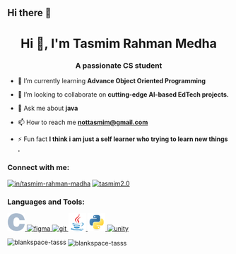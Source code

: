 ## Hi there 👋

<h1 align="center">Hi 👋, I'm Tasmim Rahman Medha</h1>
<h3 align="center">A passionate CS student</h3>

- 🌱 I’m currently learning **Advance Object Oriented Programming**

- 👯 I’m looking to collaborate on **cutting-edge AI-based EdTech projects.**

- 💬 Ask me about **java**

- 📫 How to reach me **nottasmim@gmail.com**

- ⚡ Fun fact **I think i am just a self learner who trying to learn new things .**

<h3 align="left">Connect with me:</h3>
<p align="left">
<a href="https://linkedin.com/in/in/tasmim-rahman-madha" target="blank"><img align="center" src="https://raw.githubusercontent.com/rahuldkjain/github-profile-readme-generator/master/src/images/icons/Social/linked-in-alt.svg" alt="in/tasmim-rahman-madha" height="30" width="40" /></a>
<a href="https://instagram.com/tasmim2.0" target="blank"><img align="center" src="https://raw.githubusercontent.com/rahuldkjain/github-profile-readme-generator/master/src/images/icons/Social/instagram.svg" alt="tasmim2.0" height="30" width="40" /></a>
</p>

<h3 align="left">Languages and Tools:</h3>
<p align="left"> <a href="https://www.cprogramming.com/" target="_blank" rel="noreferrer"> <img src="https://raw.githubusercontent.com/devicons/devicon/master/icons/c/c-original.svg" alt="c" width="40" height="40"/> </a> <a href="https://www.figma.com/" target="_blank" rel="noreferrer"> <img src="https://www.vectorlogo.zone/logos/figma/figma-icon.svg" alt="figma" width="40" height="40"/> </a> <a href="https://git-scm.com/" target="_blank" rel="noreferrer"> <img src="https://www.vectorlogo.zone/logos/git-scm/git-scm-icon.svg" alt="git" width="40" height="40"/> </a> <a href="https://www.java.com" target="_blank" rel="noreferrer"> <img src="https://raw.githubusercontent.com/devicons/devicon/master/icons/java/java-original.svg" alt="java" width="40" height="40"/> </a> <a href="https://www.python.org" target="_blank" rel="noreferrer"> <img src="https://raw.githubusercontent.com/devicons/devicon/master/icons/python/python-original.svg" alt="python" width="40" height="40"/> </a> <a href="https://unity.com/" target="_blank" rel="noreferrer"> <img src="https://www.vectorlogo.zone/logos/unity3d/unity3d-icon.svg" alt="unity" width="40" height="40"/> </a> </p>

<p><img align="left" src="https://github-readme-stats.vercel.app/api/top-langs?username=blankspace-tasss&show_icons=true&locale=en&layout=compact" alt="blankspace-tasss" /></p>

<p>&nbsp;<img align="center" src="https://github-readme-stats.vercel.app/api?username=blankspace-tasss&show_icons=true&locale=en" alt="blankspace-tasss" /></p>
